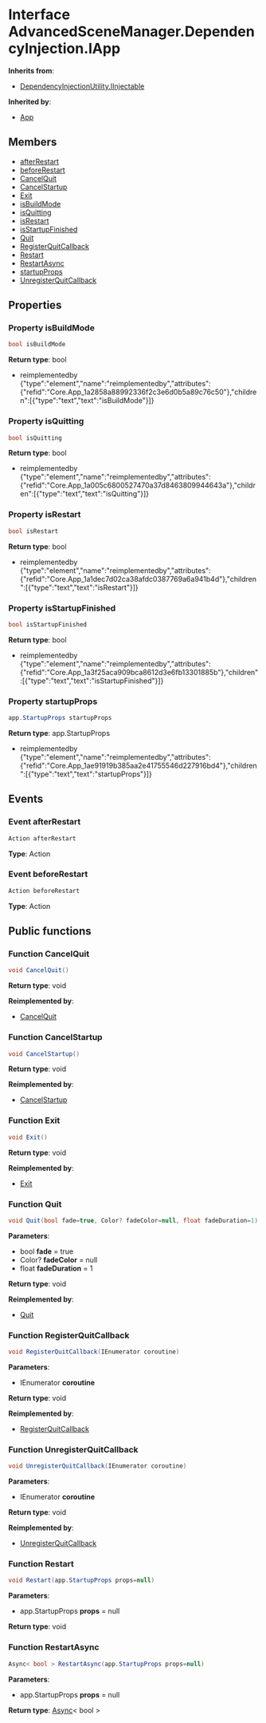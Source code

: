 <a id="DependencyInjection.IApp"></a>
# Interface AdvancedSceneManager.DependencyInjection.IApp










**Inherits from**:

* [DependencyInjectionUtility.IInjectable](DependencyInjection.DependencyInjectionUtility.IInjectable.md#DependencyInjection.DependencyInjectionUtility.IInjectable)

**Inherited by**:

* [App](Core.App.md#Core.App)

## Members

* [afterRestart](DependencyInjection.IApp.md#DependencyInjection.IApp_1a097fdc52166a9320f128c21926c1faa7)
* [beforeRestart](DependencyInjection.IApp.md#DependencyInjection.IApp_1aba0bf4e2e31c223804492a770abef806)
* [CancelQuit](DependencyInjection.IApp.md#DependencyInjection.IApp_1a35fe2f6a6ae6a872d20b8166cd9d08cf)
* [CancelStartup](DependencyInjection.IApp.md#DependencyInjection.IApp_1a88b37d217ef6f5df6081bc3902051bbb)
* [Exit](DependencyInjection.IApp.md#DependencyInjection.IApp_1a1a6a7739e9cc01ba888b57d1f9457f4c)
* [isBuildMode](DependencyInjection.IApp.md#DependencyInjection.IApp_1a2858a88992336f2c3e6d0b5a89c76c50)
* [isQuitting](DependencyInjection.IApp.md#DependencyInjection.IApp_1a005c6800527470a37d8463809944643a)
* [isRestart](DependencyInjection.IApp.md#DependencyInjection.IApp_1a1dec7d02ca38afdc0387769a6a941b4d)
* [isStartupFinished](DependencyInjection.IApp.md#DependencyInjection.IApp_1a3f25aca909bca8612d3e6fb13301885b)
* [Quit](DependencyInjection.IApp.md#DependencyInjection.IApp_1a9d9d620df506ef3c0242c52961ea0be0)
* [RegisterQuitCallback](DependencyInjection.IApp.md#DependencyInjection.IApp_1af7b2b3589dc82a8cf072408627c738de)
* [Restart](DependencyInjection.IApp.md#DependencyInjection.IApp_1a85990fc4e538c221f1f028249ab86114)
* [RestartAsync](DependencyInjection.IApp.md#DependencyInjection.IApp_1a46d678c37c8bde1127845b0bb497c5da)
* [startupProps](DependencyInjection.IApp.md#DependencyInjection.IApp_1a2267f5bc04a19eec87204bef03230f03)
* [UnregisterQuitCallback](DependencyInjection.IApp.md#DependencyInjection.IApp_1a409575688ea85538e8bac7e4765946b9)

## Properties

<a id="DependencyInjection.IApp_1a2858a88992336f2c3e6d0b5a89c76c50"></a>
### Property isBuildMode





```csharp
bool isBuildMode
```







**Return type**: bool




* reimplementedby {"type":"element","name":"reimplementedby","attributes":{"refid":"Core.App_1a2858a88992336f2c3e6d0b5a89c76c50"},"children":[{"type":"text","text":"isBuildMode"}]}

<a id="DependencyInjection.IApp_1a005c6800527470a37d8463809944643a"></a>
### Property isQuitting





```csharp
bool isQuitting
```







**Return type**: bool




* reimplementedby {"type":"element","name":"reimplementedby","attributes":{"refid":"Core.App_1a005c6800527470a37d8463809944643a"},"children":[{"type":"text","text":"isQuitting"}]}

<a id="DependencyInjection.IApp_1a1dec7d02ca38afdc0387769a6a941b4d"></a>
### Property isRestart





```csharp
bool isRestart
```







**Return type**: bool




* reimplementedby {"type":"element","name":"reimplementedby","attributes":{"refid":"Core.App_1a1dec7d02ca38afdc0387769a6a941b4d"},"children":[{"type":"text","text":"isRestart"}]}

<a id="DependencyInjection.IApp_1a3f25aca909bca8612d3e6fb13301885b"></a>
### Property isStartupFinished





```csharp
bool isStartupFinished
```







**Return type**: bool




* reimplementedby {"type":"element","name":"reimplementedby","attributes":{"refid":"Core.App_1a3f25aca909bca8612d3e6fb13301885b"},"children":[{"type":"text","text":"isStartupFinished"}]}

<a id="DependencyInjection.IApp_1a2267f5bc04a19eec87204bef03230f03"></a>
### Property startupProps





```csharp
app.StartupProps startupProps
```







**Return type**: app.StartupProps




* reimplementedby {"type":"element","name":"reimplementedby","attributes":{"refid":"Core.App_1ae91919b385aa2e41755546d227916bd4"},"children":[{"type":"text","text":"startupProps"}]}

## Events

<a id="DependencyInjection.IApp_1a097fdc52166a9320f128c21926c1faa7"></a>
### Event afterRestart





```csharp
Action afterRestart
```







**Type**: Action





<a id="DependencyInjection.IApp_1aba0bf4e2e31c223804492a770abef806"></a>
### Event beforeRestart





```csharp
Action beforeRestart
```







**Type**: Action





## Public functions

<a id="DependencyInjection.IApp_1a35fe2f6a6ae6a872d20b8166cd9d08cf"></a>
### Function CancelQuit



```csharp
void CancelQuit()
```







**Return type**: void

**Reimplemented by**:

* [CancelQuit](Core.App.md#Core.App_1a35fe2f6a6ae6a872d20b8166cd9d08cf)





<a id="DependencyInjection.IApp_1a88b37d217ef6f5df6081bc3902051bbb"></a>
### Function CancelStartup



```csharp
void CancelStartup()
```







**Return type**: void

**Reimplemented by**:

* [CancelStartup](Core.App.md#Core.App_1a88b37d217ef6f5df6081bc3902051bbb)





<a id="DependencyInjection.IApp_1a1a6a7739e9cc01ba888b57d1f9457f4c"></a>
### Function Exit



```csharp
void Exit()
```







**Return type**: void

**Reimplemented by**:

* [Exit](Core.App.md#Core.App_1a1a6a7739e9cc01ba888b57d1f9457f4c)





<a id="DependencyInjection.IApp_1a9d9d620df506ef3c0242c52961ea0be0"></a>
### Function Quit



```csharp
void Quit(bool fade=true, Color? fadeColor=null, float fadeDuration=1)
```







**Parameters**:

* bool **fade** = true 
* Color? **fadeColor** = null 
* float **fadeDuration** = 1 

**Return type**: void

**Reimplemented by**:

* [Quit](Core.App.md#Core.App_1a9d9d620df506ef3c0242c52961ea0be0)





<a id="DependencyInjection.IApp_1af7b2b3589dc82a8cf072408627c738de"></a>
### Function RegisterQuitCallback



```csharp
void RegisterQuitCallback(IEnumerator coroutine)
```







**Parameters**:

* IEnumerator **coroutine**

**Return type**: void

**Reimplemented by**:

* [RegisterQuitCallback](Core.App.md#Core.App_1af7b2b3589dc82a8cf072408627c738de)





<a id="DependencyInjection.IApp_1a409575688ea85538e8bac7e4765946b9"></a>
### Function UnregisterQuitCallback



```csharp
void UnregisterQuitCallback(IEnumerator coroutine)
```







**Parameters**:

* IEnumerator **coroutine**

**Return type**: void

**Reimplemented by**:

* [UnregisterQuitCallback](Core.App.md#Core.App_1a409575688ea85538e8bac7e4765946b9)





<a id="DependencyInjection.IApp_1a85990fc4e538c221f1f028249ab86114"></a>
### Function Restart



```csharp
void Restart(app.StartupProps props=null)
```







**Parameters**:

* app.StartupProps **props** = null 

**Return type**: void





<a id="DependencyInjection.IApp_1a46d678c37c8bde1127845b0bb497c5da"></a>
### Function RestartAsync



```csharp
Async< bool > RestartAsync(app.StartupProps props=null)
```







**Parameters**:

* app.StartupProps **props** = null 

**Return type**: [Async](Utility.Async.md#Utility.Async)< bool >






[static]: https://img.shields.io/badge/-static-lightgrey (static)



